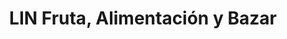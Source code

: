 ---
title: "LIN Fruta, Alimentación y Bazar"
url: /sevilla/lin-fruta-alimentacion-y-bazar/
shop: tienda de variedades
---